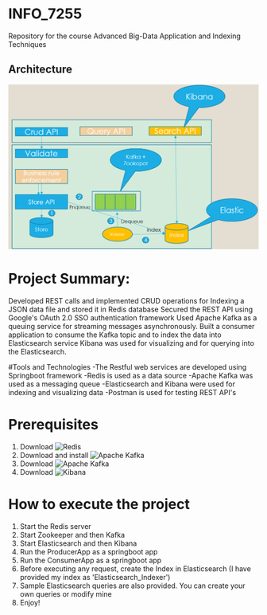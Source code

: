# INFO_7255
Repository for the course Advanced Big-Data Application and Indexing Techniques

## Architecture
![alt text](https://github.com/ClarenceDSilva/Big-Data-Indexing/blob/master/readme_images/architecture.PNG)


# Project Summary:
Developed REST calls and implemented CRUD operations for Indexing a JSON data file and stored it in Redis database
Secured the REST API using Google's OAuth 2.0 SSO authentication framework
Used Apache Kafka as a queuing service for streaming messages asynchronously.
Built a consumer application to consume the Kafka topic and to index the data into Elasticsearch service
Kibana was used for visualizing and for querying into the Elasticsearch.

#Tools and Technologies
-The Restful web services are developed using Springboot framework
-Redis is used as a data source
-Apache Kafka was used as a messaging queue
-Elasticsearch and Kibana were used for indexing and visualizing data
-Postman is used for testing REST API's

# Prerequisites
1. Download ![Redis](https://redis.io/download) 
2. Download and install ![Apache Kafka](https://kafka.apache.org/downloads)
3. Download ![Apache Kafka](https://www.elastic.co/downloads/elasticsearch)
4. Download ![Kibana](https://www.elastic.co/downloads/kibana)

# How to execute the project
1. Start the Redis server
2. Start Zookeeper and then Kafka
3. Start Elasticsearch and then Kibana
4. Run the ProducerApp as a springboot app
5. Run the ConsumerApp as a springboot app
6. Before executing any request, create the Index in Elasticsearch (I have provided my index as 'Elasticsearch_Indexer')
7. Sample Elasticsearch queries are also provided. You can create your own queries or modify mine
8. Enjoy!
